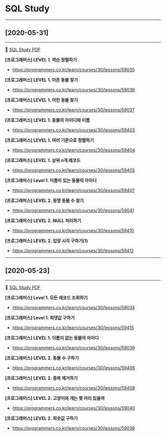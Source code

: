 # SQL Study

----------------------------------------------
## [2020-05-31]
----------------------------------------------
:dash: [SQL Study PDF](https://github.com/hyungtaik/SQL/blob/master/%ED%94%84%EB%A1%9C%EA%B7%B8%EB%9E%98%EB%A8%B8%EC%8A%A4/20_0531_sql%20Study.pdf)

**[프로그래머스] LEVEL 1. 역순 정렬하기**
* https://programmers.co.kr/learn/courses/30/lessons/59035

**[프로그래머스] LEVEL 1. 아픈 동물 찾기**
* https://programmers.co.kr/learn/courses/30/lessons/59036

**[프로그래머스] LEVEL 1. 어린 동물 찾기**
* https://programmers.co.kr/learn/courses/30/lessons/59037

**[프로그래머스] LEVEL 1. 동물의 아이디와 이름**
* https://programmers.co.kr/learn/courses/30/lessons/59403

**[프로그래머스] LEVEL 1. 여러 기준으로 정렬하기**
* https://programmers.co.kr/learn/courses/30/lessons/59404

**[프로그래머스] LEVEL 1. 상위 n개 레코드**
* https://programmers.co.kr/learn/courses/30/lessons/59405

**[프로그래머스] Level 1. 이름이 있는 동물의 아이디**
* https://programmers.co.kr/learn/courses/30/lessons/59407

**[프로그래머스] LEVEL 2. 동명 동물 수 찾기**
* https://programmers.co.kr/learn/courses/30/lessons/59041

**[프로그래머스] LEVEL 2. NULL 처리하기**
* https://programmers.co.kr/learn/courses/30/lessons/59410

**[프로그래머스] LEVEL 2. 입양 시각 구하기(1)**
* https://programmers.co.kr/learn/courses/30/lessons/59412
----------------------------------------------
## [2020-05-23]
----------------------------------------------
:dash: [SQL Study PDF](https://github.com/hyungtaik/SQL/blob/master/%ED%94%84%EB%A1%9C%EA%B7%B8%EB%9E%98%EB%A8%B8%EC%8A%A4/20_0523_sql%20Study.pdf)

**[프로그래머스] Level 1. 모든 레코드 조회하기**
* https://programmers.co.kr/learn/courses/30/lessons/59034

**[프로그래머스] Level 1. 최댓값 구하기**
* https://programmers.co.kr/learn/courses/30/lessons/59415

**[프로그래머스] LEVEL 1. 이름이 없는 동물의 아이디**
* https://programmers.co.kr/learn/courses/30/lessons/59039

**[프로그래머스] LEVEL 2. 동물 수 구하기**
* https://programmers.co.kr/learn/courses/30/lessons/59406
 
**[프로그래머스] LEVEL 2. 중복 제거하기**
* https://programmers.co.kr/learn/courses/30/lessons/59408

**[프로그래머스] LEVEL 2. 고양이와 개는 몇 마리 있을까**
* https://programmers.co.kr/learn/courses/30/lessons/59040

**[프로그래머스] LEVEL 2. 최솟값 구하기**
* https://programmers.co.kr/learn/courses/30/lessons/59038

